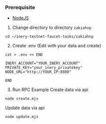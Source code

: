 ### Prerequisite

- [NodeJS](https://nodejs.org/en/)

1. Change directory to directory ```zakiahnp```

```shell
cd ~/inery-testnet-faucet-tasks/zakiahnp
```

2. Create .env (Edit with your data and create)

```
cat > .env << END

INERY_ACCOUNT="YOUR_INERY_ACCOUNT"
PRIVATE_KEY="your_inery_privatekey"
NODE_URL="http://YOUR_IP:8888"

END
```

3. Run RPC Example
Create data via api 

```
node create.mjs
```

Update data via api
```
node update.mjs
```

